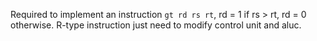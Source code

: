 Required to implement an instruction `gt rd rs rt`, rd = 1 if rs > rt, rd = 0 otherwise.
R-type instruction just need to modify control unit and aluc.
